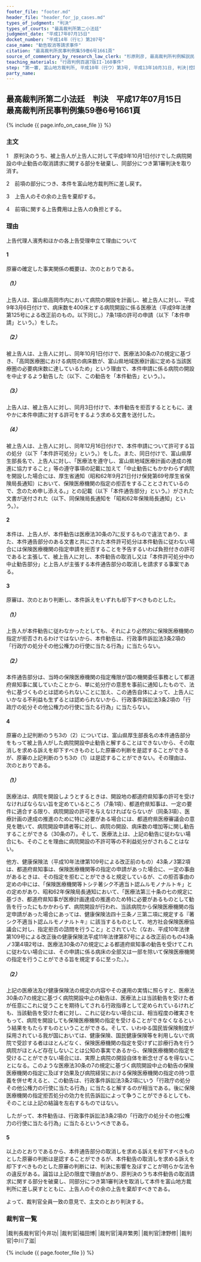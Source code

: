 ```yaml
---
footer_file: "footer.md"
header_file: "header_for_jp_cases.md"
types_of_judgment: "判決"
types_of_courts: "最高裁判所第二小法廷"
judgment_date: "平成17年07月15日"
docket_number: "平成14年（行ヒ）第207号"
case_name: "勧告取消等請求事件"
citation: "最高裁判所民事判例集59巻6号1661頁"
source_of_commentary_by_research_law_clerk: "杉原則彦, 最高裁判所判例解説民事篇平成17年度440頁"
teaching_materials: "行政判例百選7版II-160事件"
step: "第一審, 富山地方裁判所, 平成10年（行ウ）第3号, 平成13年10月31日, 判決|控訴審, 名古屋高等裁判所金沢支部, 平成13年（行コ）第18号, 平成14年5月20日, 判決|差戻第一審, 富山地方裁判所, 平成17年（行ウ）第5号, 平成19年, 8月29日, 判決|差戻控訴審, 名古屋高等裁判所金沢支部, 平成19年（行コ）第18号, 平成20年, 7月23日, 判決"
party_name:
---
```


## 最高裁判所第二小法廷　判決　平成17年07月15日　最高裁判所民事判例集59巻6号1661頁




{% include {{ page.info_on_case_file }}  %}

















### 主文



1　原判決のうち、被上告人が上告人に対して平成9年10月1日付けでした病院開設の中止勧告の取消請求に関する部分を破棄し、同部分につき第1審判決を取り消す。

2　前項の部分につき、本件を富山地方裁判所に差し戻す。

3　上告人のその余の上告を棄却する。

4　前項に関する上告費用は上告人の負担とする。





### 理由



上告代理人濱秀和ほかの各上告受理申立て理由について

#### 1

原審の確定した事実関係の概要は、次のとおりである。

##### （1）

上告人は、富山県高岡市内において病院の開設を計画し、被上告人に対し、平成9年3月6日付けで、病床数を400床とする病院開設に係る医療法（平成9年法律第125号による改正前のもの。以下同じ。）7条1項の許可の申請（以下「本件申請」という。）をした。

##### （2）

被上告人は、上告人に対し、同年10月1日付けで、医療法30条の7の規定に基づき、「高岡医療圏における病院の病床数が、富山県地域医療計画に定める当該医療圏の必要病床数に達しているため」という理由で、本件申請に係る病院の開設を中止するよう勧告した（以下、この勧告を「本件勧告」という。）。

##### （3）

上告人は、被上告人に対し、同月3日付けで、本件勧告を拒否するとともに、速やかに本件申請に対する許可をするよう求める文書を送付した。

##### （4）

被上告人は、上告人に対し、同年12月16日付けで、本件申請について許可する旨の処分（以下「本件許可処分」という。）をした。また、同日付けで、富山県厚生部長名で、上告人に対し、「医療法を遵守し、富山県地域医療計画の達成の推進に協力すること」等の遵守事項の記載に加えて「中止勧告にもかかわらず病院を開設した場合には、厚生省通知（昭和62年9月21日付け保発第69号厚生省保険局長通知）において、保険医療機関の指定の拒否をすることとされているので、念のため申し添える。」との記載（以下「本件通告部分」という。）がされた文書が送付された（以下、同保険局長通知を「昭和62年保険局長通知」という。）。

#### 2

本件は、上告人が、本件勧告は医療法30条の7に反するもので違法であり、また、本件通告部分のある文書と共にされた本件許可処分は本件勧告に従わない場合には保険医療機関の指定申請を拒否することを予告するいわば負担付きの許可であると主張して、被上告人に対し、本件勧告の取消し又は「本件許可処分中の中止勧告部分」と上告人が主張する本件通告部分の取消しを請求する事案である。

#### 3

原審は、次のとおり判断し、本件訴えをいずれも却下すべきものとした。

##### （1）

上告人が本件勧告に従わなかったとしても、それにより必然的に保険医療機関の指定が拒否されるわけではないから、本件勧告は、行政事件訴訟法3条2項の「行政庁の処分その他公権力の行使に当たる行為」に当たらない。

##### （2）

本件通告部分は、当時の保険医療機関の指定権限が国の機関委任事務として都道府県知事に属していたことから、単に処分庁の意思を事前に通知したもので、法令に基づくものとは認められないことに加え、この通告自体によって、上告人にいかなる不利益も生ずるとは認められないから、行政事件訴訟法3条2項の「行政庁の処分その他公権力の行使に当たる行為」に当たらない。

#### 4

原審の上記判断のうち3の（2）については、富山県厚生部長名の本件通告部分をもって被上告人がした病院開設中止勧告と解することはできないから、その取消しを求める訴えを却下すべきものとした原審の判断を是認することができるが、原審の上記判断のうち3の（1）は是認することができない。その理由は、次のとおりである。

##### （1）

医療法は、病院を開設しようとするときは、開設地の都道府県知事の許可を受けなければならない旨を定めているところ（7条1項）、都道府県知事は、一定の要件に適合する限り、病院開設の許可を与えなければならないが（同条3項）、医療計画の達成の推進のために特に必要がある場合には、都道府県医療審議会の意見を聴いて、病院開設申請者等に対し、病院の開設、病床数の増加等に関し勧告することができる（30条の7）。そして、医療法上は、上記の勧告に従わない場合にも、そのことを理由に病院開設の不許可等の不利益処分がされることはない。

他方、健康保険法（平成10年法律第109号による改正前のもの）43条ノ3第2項は、都道府県知事は、保険医療機関等の指定の申請があった場合に、一定の事由があるときは、その指定を拒むことができると規定しているが、この拒否事由の定めの中には、「保険医療機関等トシテ著シク不適当ト認ムルモノナルトキ」との定めがあり、昭和62年保険局長通知において、「医療法第三十条の七の規定に基づき、都道府県知事が医療計画達成の推進のため特に必要があるものとして勧告を行ったにもかかわらず、病院開設が行われ、当該病院から保険医療機関の指定申請があった場合にあっては、健康保険法四十三条ノ三第二項に規定する『著シク不適当ト認ムルモノナルトキ』に該当するものとして、地方社会保険医療協議会に対し、指定拒否の諮問を行うこと」とされていた（なお、平成10年法律第109号による改正後の健康保険法平成11年法律第87号による改正前のもの43条ノ3第4項2号は、医療法30条の7の規定による都道府県知事の勧告を受けてこれに従わない場合には、その申請に係る病床の全部又は一部を除いて保険医療機関の指定を行うことができる旨を規定するに至った。）。

##### （2）

上記の医療法及び健康保険法の規定の内容やその運用の実情に照らすと、医療法30条の7の規定に基づく病院開設中止の勧告は、医療法上は当該勧告を受けた者が任意にこれに従うことを期待してされる行政指導として定められているけれども、当該勧告を受けた者に対し、これに従わない場合には、相当程度の確実さをもって、病院を開設しても保険医療機関の指定を受けることができなくなるという結果をもたらすものということができる。そして、いわゆる国民皆保険制度が採用されている我が国においては、健康保険、国民健康保険等を利用しないで病院で受診する者はほとんどなく、保険医療機関の指定を受けずに診療行為を行う病院がほとんど存在しないことは公知の事実であるから、保険医療機関の指定を受けることができない場合には、実際上病院の開設自体を断念せざるを得ないことになる。このような医療法30条の7の規定に基づく病院開設中止の勧告の保険医療機関の指定に及ぼす効果及び病院経営における保険医療機関の指定の持つ意義を併せ考えると、この勧告は、行政事件訴訟法3条2項にいう「行政庁の処分その他公権力の行使に当たる行為」に当たると解するのが相当である。後に保険医療機関の指定拒否処分の効力を抗告訴訟によって争うことができるとしても、そのことは上記の結論を左右するものではない。

したがって、本件勧告は、行政事件訴訟法3条2項の「行政庁の処分その他公権力の行使に当たる行為」に当たるというべきである。

#### 5

以上のとおりであるから、本件通告部分の取消しを求める訴えを却下すべきものとした原審の判断は是認することができるが、本件勧告の取消しを求める訴えを却下すべきものとした原審の判断には、判決に影響を及ぼすことが明らかな法令の違反がある。論旨は上記の限度で理由があり、原判決のうち本件勧告の取消請求に関する部分を破棄し、同部分につき第1審判決を取消して本件を富山地方裁判所に差し戻すとともに、上告人のその余の上告を棄却すべきである。

よって、裁判官全員一致の意見で、主文のとおり判決する。

### 裁判官一覧

|裁判長裁判官|今井功|
|裁判官|福田博|
|裁判官|滝井繁男|
|裁判官|津野修|
|裁判官|中川了滋|


{% include {{ page.footer_file }}  %}


